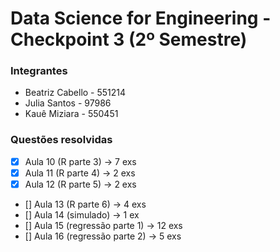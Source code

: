 # Data Science for Engineering - Checkpoint 3 (2º Semestre)

### Integrantes
- Beatriz Cabello - 551214
- Julia Santos - 97986
- Kauê Miziara - 550451

### Questões resolvidas
- [X] Aula 10 (R parte 3) -> 7 exs
- [X] Aula 11 (R parte 4) -> 2 exs
- [X] Aula 12 (R parte 5) -> 2 exs
- [] Aula 13 (R parte 6) -> 4 exs
- [] Aula 14 (simulado) -> 1 ex
- [] Aula 15 (regressão parte 1) -> 12 exs
- [] Aula 16 (regressão parte 2) -> 5 exs
